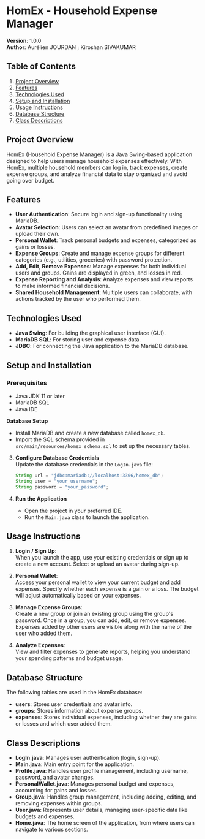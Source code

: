 # HomEx - Household Expense Manager

**Version**: 1.0.0  
**Author**: Aurélien JOURDAN ; Kiroshan SIVAKUMAR

## Table of Contents
1. [Project Overview](#project-overview)
2. [Features](#features)
3. [Technologies Used](#technologies-used)
4. [Setup and Installation](#setup-and-installation)
5. [Usage Instructions](#usage-instructions)
6. [Database Structure](#database-structure)
7. [Class Descriptions](#class-descriptions)

## Project Overview
HomEx (Household Expense Manager) is a Java Swing-based application designed to help users manage household expenses effectively. With HomEx, multiple household members can log in, track expenses, create expense groups, and analyze financial data to stay organized and avoid going over budget.

## Features
- **User Authentication**: Secure login and sign-up functionality using MariaDB.
- **Avatar Selection**: Users can select an avatar from predefined images or upload their own.
- **Personal Wallet**: Track personal budgets and expenses, categorized as gains or losses.
- **Expense Groups**: Create and manage expense groups for different categories (e.g., utilities, groceries) with password protection.
- **Add, Edit, Remove Expenses**: Manage expenses for both individual users and groups. Gains are displayed in green, and losses in red.
- **Expense Reporting and Analysis**: Analyze expenses and view reports to make informed financial decisions.
- **Shared Household Management**: Multiple users can collaborate, with actions tracked by the user who performed them.

## Technologies Used
- **Java Swing**: For building the graphical user interface (GUI).
- **MariaDB SQL**: For storing user and expense data.
- **JDBC**: For connecting the Java application to the MariaDB database.

## Setup and Installation

### Prerequisites
- Java JDK 11 or later
- MariaDB SQL
- Java IDE

**Database Setup**  
   - Install MariaDB and create a new database called `homex_db`.
   - Import the SQL schema provided in `src/main/resources/homex_schema.sql` to set up the necessary tables.

3. **Configure Database Credentials**  
   Update the database credentials in the `LogIn.java` file:
   ```java
   String url = "jdbc:mariadb://localhost:3306/homex_db";
   String user = "your_username";
   String password = "your_password";
   ```

4. **Run the Application**  
   - Open the project in your preferred IDE.
   - Run the `Main.java` class to launch the application.

## Usage Instructions
1. **Login / Sign Up**:  
   When you launch the app, use your existing credentials or sign up to create a new account. Select or upload an avatar during sign-up.

2. **Personal Wallet**:  
   Access your personal wallet to view your current budget and add expenses. Specify whether each expense is a gain or a loss. The budget will adjust automatically based on your expenses.

3. **Manage Expense Groups**:  
   Create a new group or join an existing group using the group's password. Once in a group, you can add, edit, or remove expenses. Expenses added by other users are visible along with the name of the user who added them.

4. **Analyze Expenses**:  
   View and filter expenses to generate reports, helping you understand your spending patterns and budget usage.

## Database Structure
The following tables are used in the HomEx database:
- **users**: Stores user credentials and avatar info.
- **groups**: Stores information about expense groups.
- **expenses**: Stores individual expenses, including whether they are gains or losses and which user added them.

## Class Descriptions
- **LogIn.java**: Manages user authentication (login, sign-up).
- **Main.java**: Main entry point for the application.
- **Profile.java**: Handles user profile management, including username, password, and avatar changes.
- **PersonalWallet.java**: Manages personal budget and expenses, accounting for gains and losses.
- **Group.java**: Handles group management, including adding, editing, and removing expenses within groups.
- **User.java**: Represents user details, managing user-specific data like budgets and expenses.
- **Home.java**: The home screen of the application, from where users can navigate to various sections.
